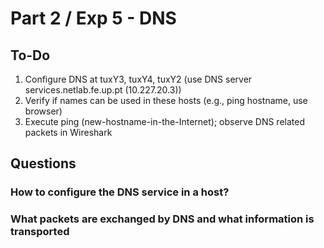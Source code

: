 # Part 2 / Exp 5 - DNS

## To-Do

1. Configure DNS at tuxY3, tuxY4, tuxY2 (use DNS server services.netlab.fe.up.pt (10.227.20.3))
2. Verify if names can be used in these hosts (e.g., ping hostname, use browser)
3. Execute ping (new-hostname-in-the-Internet); observe DNS related packets in
Wireshark


## Questions

### How to configure the DNS service in a host?


### What packets are exchanged by DNS and what information is transported

